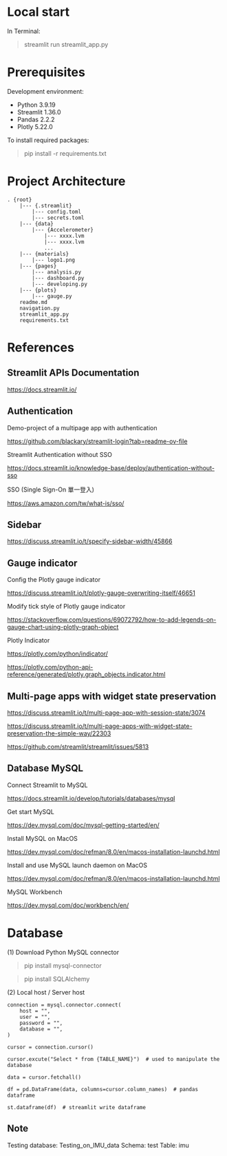 # Local start

In Terminal:

> streamlit run streamlit_app.py


# Prerequisites

Development environment:

- Python 3.9.19
- Streamlit 1.36.0
- Pandas 2.2.2
- Plotly 5.22.0

To install required packages:

> pip install -r requirements.txt


# Project Architecture

```
. {root}
    |--- {.streamlit}
        |--- config.toml
        |--- secrets.toml
    |--- {data}
        |--- {Accelerometer}
            |--- xxxx.lvm
            |--- xxxx.lvm
            ...            
    |--- {materials}
        |--- logo1.png
    |--- {pages}
        |--- analysis.py
        |--- dashboard.py
        |--- developing.py
    |--- {plots}
        |--- gauge.py
    readme.md
    navigation.py
    streamlit_app.py
    requirements.txt
```

# References

## Streamlit APIs Documentation

https://docs.streamlit.io/


## Authentication

Demo-project of a multipage app with authentication

https://github.com/blackary/streamlit-login?tab=readme-ov-file

Streamlit Authentication without SSO

https://docs.streamlit.io/knowledge-base/deploy/authentication-without-sso

SSO (Single Sign-On 單一登入)

https://aws.amazon.com/tw/what-is/sso/


## Sidebar

https://discuss.streamlit.io/t/specify-sidebar-width/45866


## Gauge indicator

Config the Plotly gauge indicator

https://discuss.streamlit.io/t/plotly-gauge-overwriting-itself/46651

Modify tick style of Plotly gauge indicator

https://stackoverflow.com/questions/69072792/how-to-add-legends-on-gauge-chart-using-plotly-graph-object

Plotly Indicator

https://plotly.com/python/indicator/

https://plotly.com/python-api-reference/generated/plotly.graph_objects.indicator.html


## Multi-page apps with widget state preservation

https://discuss.streamlit.io/t/multi-page-app-with-session-state/3074

https://discuss.streamlit.io/t/multi-page-apps-with-widget-state-preservation-the-simple-way/22303

https://github.com/streamlit/streamlit/issues/5813


## Database MySQL

Connect Streamlit to MySQL

https://docs.streamlit.io/develop/tutorials/databases/mysql

Get start MySQL

https://dev.mysql.com/doc/mysql-getting-started/en/

Install MySQL on MacOS

https://dev.mysql.com/doc/refman/8.0/en/macos-installation-launchd.html

Install and use MySQL launch daemon on MacOS

https://dev.mysql.com/doc/refman/8.0/en/macos-installation-launchd.html


MySQL Workbench

https://dev.mysql.com/doc/workbench/en/


# Database

(1) Download Python MySQL connector

> pip install mysql-connector

> pip install SQLAlchemy

(2) Local host / Server host


```
connection = mysql.connector.connect(
    host = "",
    user = "",
    password = "",
    database = "",
)

cursor = connection.cursor()

cursor.excute("Select * from {TABLE_NAME}")  # used to manipulate the database

data = cursor.fetchall()

df = pd.DataFrame(data, columns=cursor.column_names)  # pandas dataframe

st.dataframe(df)  # streamlit write dataframe
```

## Note

Testing database: Testing_on_IMU_data
Schema: test
Table: imu


